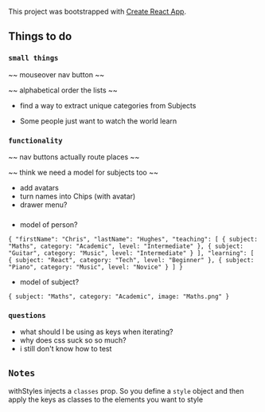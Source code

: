 This project was bootstrapped with [Create React App](https://github.com/facebook/create-react-app).

## Things to do

### `small things`

~~ mouseover nav button ~~

~~ alphabetical order the lists ~~

- find a way to extract unique categories from Subjects

- Some people just want to watch the world learn

### `functionality`

~~ nav buttons actually route places ~~

~~ think we need a model for subjects too ~~

- add avatars
- turn names into Chips (with avatar)
- drawer menu?

###

- model of person?

`{
  "firstName": "Chris",
  "lastName": "Hughes",
  "teaching": [
    {
      subject: "Maths",
      category: "Academic",
      level: "Intermediate"
    },
    {
      subject: "Guitar",
      category: "Music",
      level: "Intermediate"
    }
  ],
  "learning": [
    {
      subject: "React",
      category: "Tech",
      level: "Beginner"
    },
    {
      subject: "Piano",
      category: "Music",
      level: "Novice"
    }
  ]
}`

- model of subject?

`{
  subject: "Maths",
  category: "Academic",
  image: "Maths.png"
}`

### `questions`

- what should I be using as keys when iterating?
- why does css suck so so much?
- i still don't know how to test

## `Notes`

withStyles injects a `classes` prop. So you define a `style` object and then
apply the keys as classes to the elements you want to style
